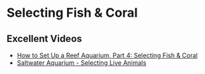 
Selecting Fish & Coral
======================

Excellent Videos
----------------

 * [How to Set Up a Reef Aquarium, Part 4: Selecting Fish & Coral](https://www.youtube.com/watch?v=RFMqM4Trdsk)
 * [Saltwater Aquarium - Selecting Live Animals](https://www.youtube.com/watch?v=i787lbqlxd4)
